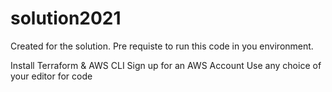 # solution2021
Created for the solution.
Pre requiste to run this code in you environment. 

Install Terraform & AWS CLI
Sign up for an AWS Account
Use any choice of your editor for code


